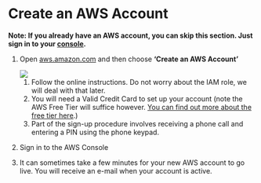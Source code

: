 # Create an AWS Account
 
**Note: If you already have an AWS account, you can skip this section.
Just sign in to your [console](http://aws.amazon.com).**

1.  Open [aws.amazon.com](aws.amazon.com) and then choose **‘Create an AWS Account’**

    <img src="https://m.media-amazon.com/images/G/01/mobile-apps/dex/alexa/alexa-skills-kit/tutorials/general/buttons/create-an-aws-account-button._TTH_.png" />

    1. Follow the online instructions. Do not worry about the IAM role, we will deal with that later.
    2. You will need a Valid Credit Card to set up your account (note the AWS Free Tier will suffice however. 
       [You can find out more about the free tier here](https://aws.amazon.com/free/?sc_ichannel=ha&amp;sc_ipage=signin&amp;sc_iplace=body_link_text&amp;sc_icampaigntype=free_tier&amp;sc_icampaign=ha_en_free_tier_signin_2014_03).)
    3. Part of the sign-up procedure involves receiving a phone call and entering a PIN using the phone keypad.
2.  Sign in to the AWS Console
3.  It can sometimes take a few minutes for your new AWS account to go live. 
    You will receive an e-mail when your account is active.
